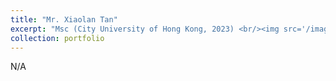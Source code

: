 ```yaml
---
title: "Mr. Xiaolan Tan"
excerpt: "Msc (City University of Hong Kong, 2023) <br/><img src='/images/bio-photo-2.jpg'>"
collection: portfolio
---
```


N/A
